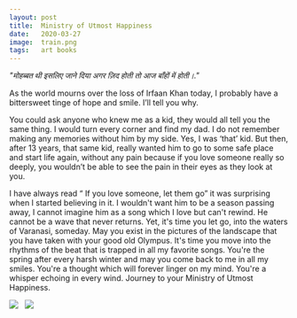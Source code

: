 ```yaml
---
layout: post
title:  Ministry of Utmost Happiness
date:   2020-03-27
image:  train.png
tags:   art books 
---
```

_"मोहब्बत थी इसलिए जाने दिया
अगर ज़िद होती तो आज बाँहों में होती।."_

As the world mourns over the loss of Irfaan Khan today, I probably have a bittersweet tinge of hope and smile. I’ll tell you why.

You could ask anyone who knew me as a kid, they would all tell you the same thing. I would turn every corner and find my dad. I do not remember making any memories without him by my side. Yes, I was ‘that’ kid. But then, after 13 years, that same kid, really wanted him to go to some safe place and start life again, without any pain because if you love someone really so deeply, you wouldn’t be able to see the pain in their eyes as they look at you.

I have always read “ If you love someone, let them go” it was surprising when I started believing in it.
I wouldn't want him to be a season passing away, I cannot imagine him as a song which I love but can't rewind. He cannot be a wave that never returns. 
Yet, it's time you let go, into the waters of Varanasi, someday. 
May you exist in the pictures of the landscape that you have taken with your good old Olympus. It's time you move into the rhythms of the beat that is trapped in all my favorite songs. You're the spring after every harsh winter and may you come back to me in all my smiles. You're a thought which will forever linger on my mind. You're a whisper echoing in every wind.
Journey to your Ministry of Utmost Happiness. 

![]({{site.baseurl}}/img/jaipur.jpg)
&nbsp;
![]({{site.baseurl}}/img/canon.jpg)
&nbsp;

